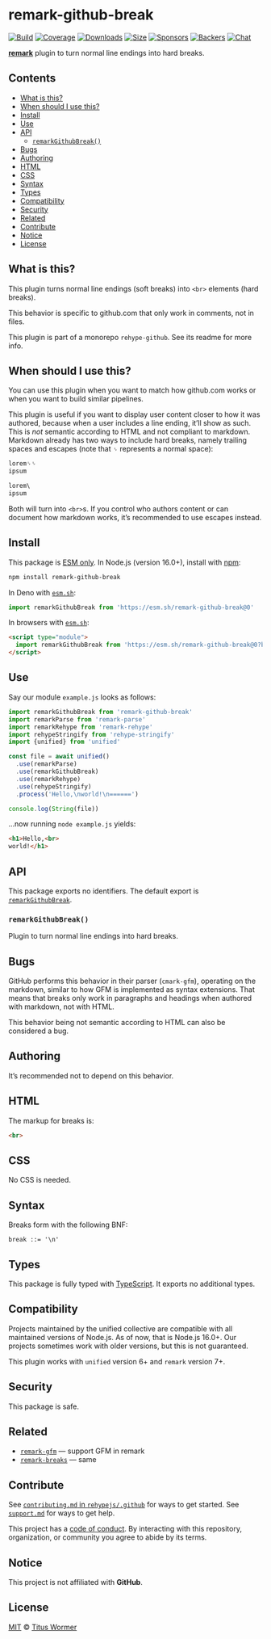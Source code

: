 # remark-github-break

[![Build][build-badge]][build]
[![Coverage][coverage-badge]][coverage]
[![Downloads][downloads-badge]][downloads]
[![Size][size-badge]][size]
[![Sponsors][sponsors-badge]][collective]
[![Backers][backers-badge]][collective]
[![Chat][chat-badge]][chat]

**[remark][]** plugin to turn normal line endings into hard breaks.

## Contents

*   [What is this?](#what-is-this)
*   [When should I use this?](#when-should-i-use-this)
*   [Install](#install)
*   [Use](#use)
*   [API](#api)
    *   [`remarkGithubBreak()`](#remarkgithubbreak)
*   [Bugs](#bugs)
*   [Authoring](#authoring)
*   [HTML](#html)
*   [CSS](#css)
*   [Syntax](#syntax)
*   [Types](#types)
*   [Compatibility](#compatibility)
*   [Security](#security)
*   [Related](#related)
*   [Contribute](#contribute)
*   [Notice](#notice)
*   [License](#license)

## What is this?

This plugin turns normal line endings (soft breaks) into `<br>` elements
(hard breaks).

This behavior is specific to github.com that only work in comments, not in
files.

This plugin is part of a monorepo `rehype-github`.
See its readme for more info.

## When should I use this?

You can use this plugin when you want to match how github.com works or when you
want to build similar pipelines.

This plugin is useful if you want to display user content closer to how it was
authored, because when a user includes a line ending, it’ll show as such.
This is *not* semantic according to HTML and not compliant to markdown.
Markdown already has two ways to include hard breaks, namely trailing spaces and
escapes (note that `␠` represents a normal space):

```markdown
lorem␠␠
ipsum

lorem\
ipsum
```

Both will turn into `<br>`s.
If you control who authors content or can document how markdown works, it’s
recommended to use escapes instead.

## Install

This package is [ESM only][esm].
In Node.js (version 16.0+), install with [npm][]:

```sh
npm install remark-github-break
```

In Deno with [`esm.sh`][esmsh]:

```js
import remarkGithubBreak from 'https://esm.sh/remark-github-break@0'
```

In browsers with [`esm.sh`][esmsh]:

```html
<script type="module">
  import remarkGithubBreak from 'https://esm.sh/remark-github-break@0?bundle'
</script>
```

## Use

Say our module `example.js` looks as follows:

```js
import remarkGithubBreak from 'remark-github-break'
import remarkParse from 'remark-parse'
import remarkRehype from 'remark-rehype'
import rehypeStringify from 'rehype-stringify'
import {unified} from 'unified'

const file = await unified()
  .use(remarkParse)
  .use(remarkGithubBreak)
  .use(remarkRehype)
  .use(rehypeStringify)
  .process('Hello,\nworld!\n======')

console.log(String(file))
```

…now running `node example.js` yields:

```html
<h1>Hello,<br>
world!</h1>
```

## API

This package exports no identifiers.
The default export is
[`remarkGithubBreak`][api-remark-github-break].

### `remarkGithubBreak()`

Plugin to turn normal line endings into hard breaks.

## Bugs

GitHub performs this behavior in their parser (`cmark-gfm`), operating on the
markdown, similar to how GFM is implemented as syntax extensions.
That means that breaks only work in paragraphs and headings when authored
with markdown, not with HTML.

This behavior being not semantic according to HTML can also be considered a
bug.

## Authoring

It’s recommended not to depend on this behavior.

## HTML

The markup for breaks is:

```html
<br>
```

## CSS

No CSS is needed.

## Syntax

Breaks form with the following BNF:

```bnf
break ::= '\n'
```

## Types

This package is fully typed with [TypeScript][].
It exports no additional types.

## Compatibility

Projects maintained by the unified collective are compatible with all maintained
versions of Node.js.
As of now, that is Node.js 16.0+.
Our projects sometimes work with older versions, but this is not guaranteed.

This plugin works with `unified` version 6+ and `remark` version 7+.

## Security

This package is safe.

## Related

*   [`remark-gfm`](https://github.com/remarkjs/remark-gfm)
    — support GFM in remark
*   [`remark-breaks`](https://github.com/remarkjs/remark-breaks)
    — same

## Contribute

See [`contributing.md` in `rehypejs/.github`][contributing] for ways to get
started.
See [`support.md`][support] for ways to get help.

This project has a [code of conduct][coc].
By interacting with this repository, organization, or community you agree to
abide by its terms.

## Notice

This project is not affiliated with **GitHub**.

## License

[MIT][license] © [Titus Wormer][author]

<!-- Definitions -->

[build-badge]: https://github.com/rehypejs/rehype-github/workflows/main/badge.svg

[build]: https://github.com/rehypejs/rehype-github/actions

[coverage-badge]: https://img.shields.io/codecov/c/github/rehypejs/rehype-github.svg

[coverage]: https://codecov.io/github/rehypejs/rehype-github

[downloads-badge]: https://img.shields.io/npm/dm/remark-github-break.svg

[downloads]: https://www.npmjs.com/package/remark-github-break

[size-badge]: https://img.shields.io/bundlephobia/minzip/remark-github-break.svg

[size]: https://bundlephobia.com/result?p=remark-github-break

[sponsors-badge]: https://opencollective.com/unified/sponsors/badge.svg

[backers-badge]: https://opencollective.com/unified/backers/badge.svg

[collective]: https://opencollective.com/unified

[chat-badge]: https://img.shields.io/badge/chat-discussions-success.svg

[chat]: https://github.com/rehypejs/rehype/discussions

[npm]: https://docs.npmjs.com/cli/install

[esmsh]: https://esm.sh

[license]: ../../license

[author]: https://wooorm.com

[contributing]: https://github.com/rehypejs/.github/blob/main/contributing.md

[support]: https://github.com/rehypejs/.github/blob/main/support.md

[coc]: https://github.com/rehypejs/.github/blob/main/code-of-conduct.md

[esm]: https://gist.github.com/sindresorhus/a39789f98801d908bbc7ff3ecc99d99c

[typescript]: https://www.typescriptlang.org

[remark]: https://github.com/remarkjs/remark

[api-remark-github-break]: #remarkgithubbreak
